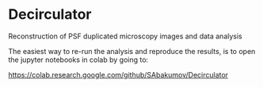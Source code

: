 # Decirculator
Reconstruction of PSF duplicated microscopy images and data analysis

The easiest way to re-run the analysis and reproduce the results, is to open the jupyter notebooks in colab by going to:

https://colab.research.google.com/github/SAbakumov/Decirculator
